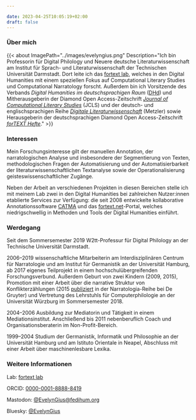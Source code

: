 ```yaml
---

date: 2023-04-25T10:05:19+02:00
draft: false
---
```



### Über mich

{{< about
    ImagePath="../images/evelyngius.png"
    Description="Ich bin Professorin für Digital Philology und Neuere deutsche Literaturwissenschaft am Institut für Sprach- und Literaturwissenschaft der Technischen Universität Darmstadt. Dort leite ich das [fortext lab](https://fortext.org), welches in den Digital Humanities mit einem speziellen Fokus auf Computational Literary Studies und Computational Narratology forscht. Außerdem bin ich Vorsitzende des Verbands *Digital Humanities im deutschsprachigen Raum* ([DHd](https://dig-hum.de)) und Mitherausgeberin der Diamond Open Access-Zeitschrift [*Journal of Computational Literary Studies*](https://jcls.io) (JCLS) und der deutsch- und englischsprachigen Reihe [*Digitale Literaturwissenschaft*](https://www.springer.com/series/16777) (Metzler) sowie Herausgeberin der deutschsprachigen Diamond Open Access-Zeitschrift [*forTEXT Hefte*](https://www.fortext-hefte.de/)." >}}

### Interessen
Mein Forschungsinteresse gilt der manuellen Annotation, der narratologischen Analyse und insbesondere der Segmentierung von Texten, methodologischen Fragen der Automatisierung und der Automatisierbarkeit der literaturwissenschaftlichen Textanalyse sowie der Operationalisierung geisteswissenschaftlicher Zugänge.

Neben der Arbeit an verschiedenen Projekten in diesen Bereichen stelle ich mit meinem Lab zwei in den Digital Humanities bei zahlreichen Nutzer:innen etablierte Services zur Verfügung: die seit 2008 entwickelte kollaborative Annotationssoftware [CATMA](https://catme.de/) und das [fortext.net](https://fortext.net)-Portal, welches niedrigschwellig in Methoden und Tools der Digital Humanities einführt.

### Werdegang
Seit dem Sommersemester 2019 W2tt-Professur für Digital Philology an der Technische Universität Darmstadt.

2006–2019 wissenschaftliche Mitarbeiterin am Interdisziplinären Centrum für Narratologie und am Institut für Germanistik an der Universität Hamburg, ab 2017 eigenes Teilprojekt in einem hochschulübergreifenden Forschungsverbund. Außerdem Geburt von zwei Kindern (2009, 2015), Promotion mit einer Arbeit über die narrative Struktur von Konflikterzählungen (2015 [publiziert]( https://doi.org/10.1515/9783110422405) in der Narratologia-Reihe bei De Gruyter) und Vertretung des Lehrstuhls für Computerphilologie an der Universität Würzburg im Sommersemester 2018. 

2004–2006 Ausbildung zur Mediatorin und Tätigkeit in einem Mediationsinstitut. Anschließend bis 2011 nebenberuflich Coach und Organisationsberaterin im Non-Profit-Bereich. 

1999–2004 Studium der Germanistik, Informatik und Philosophie an der Universität Hamburg und am Istituto Orientale in Neapel, Abschluss mit einer Arbeit über maschinenlesbare Lexika.


### Weitere Informationen
Lab: [fortext lab](https://fortext.org)

ORCID: [0000-0001-8888-8419](http://orcid.org/0000-0001-8888-8419)

Mastodon: [@EvelynGius@fedihum.org](https://fedihum.org/@EvelynGius)

Bluesky: [@EvelynGius](https://bsky.app/profile/evelyngius.bsky.social)

